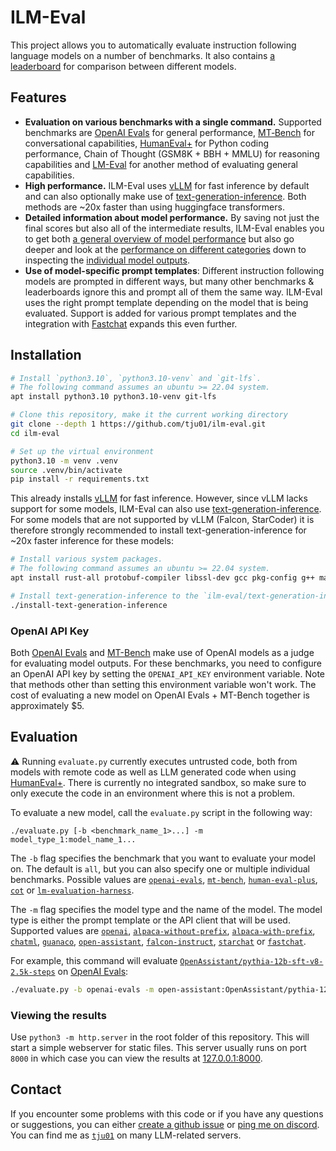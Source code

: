 # ILM-Eval

This project allows you to automatically evaluate instruction following language models on a number of benchmarks.
It also contains [a leaderboard](https://tju01.github.io/ilm-eval) for comparison between different models.

## Features

- **Evaluation on various benchmarks with a single command.** Supported benchmarks are [OpenAI Evals](https://github.com/openai/evals) for general performance, [MT‑Bench](https://arxiv.org/abs/2306.05685) for conversational capabilities, [HumanEval+](https://github.com/evalplus/evalplus) for Python coding performance, Chain of Thought (GSM8K + BBH + MMLU) for reasoning capabilities and [LM-Eval](https://github.com/EleutherAI/lm-evaluation-harness) for another method of evaluating general capabilities.
- **High performance.** ILM-Eval uses [vLLM](https://github.com/vllm-project/vllm) for fast inference by default and can also optionally make use of [text-generation-inference](https://github.com/huggingface/text-generation-inference). Both methods are ~20x faster than using huggingface transformers.
- **Detailed information about model performance.** By saving not just the final scores but also all of the intermediate results, ILM-Eval enables you to get both [a general overview of model performance](https://tju01.github.io/ilm-eval/) but also go deeper and look at the [performance on different categories](https://tju01.github.io/ilm-eval/#?benchmark=mt-bench) down to inspecting the [individual model outputs](https://tju01.github.io/ilm-eval/#?benchmark=cot&task=bbh/date_understanding&model=mosaicml/mpt-30b-chat).
- **Use of model-specific prompt templates**: Different instruction following models are prompted in different ways, but many other benchmarks & leaderboards ignore this and prompt all of them the same way. ILM-Eval uses the right prompt template depending on the model that is being evaluated. Support is added for various prompt templates and the integration with [Fastchat](https://github.com/lm-sys/FastChat) expands this even further.

## Installation

```bash
# Install `python3.10`, `python3.10-venv` and `git-lfs`.
# The following command assumes an ubuntu >= 22.04 system.
apt install python3.10 python3.10-venv git-lfs

# Clone this repository, make it the current working directory
git clone --depth 1 https://github.com/tju01/ilm-eval.git
cd ilm-eval

# Set up the virtual environment
python3.10 -m venv .venv
source .venv/bin/activate
pip install -r requirements.txt
```

This already installs [vLLM](https://github.com/vllm-project/vllm) for fast inference. However, since vLLM lacks support for some models, ILM-Eval can also use [text-generation-inference](https://github.com/huggingface/text-generation-inference). For some models that are not supported by vLLM (Falcon, StarCoder) it is therefore strongly recommended to install text-generation-inference for ~20x faster inference for these models:

```bash
# Install various system packages.
# The following command assumes an ubuntu >= 22.04 system.
apt install rust-all protobuf-compiler libssl-dev gcc pkg-config g++ make python3.10-dev

# Install text-generation-inference to the `ilm-eval/text-generation-inference` folder.
./install-text-generation-inference
```

### OpenAI API Key

Both [OpenAI Evals](https://github.com/openai/evals) and [MT-Bench](https://arxiv.org/abs/2306.05685) make use of OpenAI models as a judge for evaluating model outputs. For these benchmarks, you need to configure an OpenAI API key by setting the `OPENAI_API_KEY` environment variable. Note that methods other than setting this environment variable won't work. The cost of evaluating a new model on OpenAI Evals + MT-Bench together is approximately $5.

## Evaluation

⚠️ Running `evaluate.py` currently executes untrusted code, both from models with remote code as well as LLM generated code when using [HumanEval+](https://github.com/evalplus/evalplus). There is currently no integrated sandbox, so make sure to only execute the code in an environment where this is not a problem.

To evaluate a new model, call the `evaluate.py` script in the following way:
```
./evaluate.py [-b <benchmark_name_1>...] -m model_type_1:model_name_1...
````

The `-b` flag specifies the benchmark that you want to evaluate your model on. The default is `all`, but you can also specify one or multiple individual benchmarks. Possible values are [`openai-evals`](https://tju01.github.io/ilm-eval/#?benchmark=openai-evals), [`mt-bench`](https://tju01.github.io/ilm-eval/#?benchmark=mt-bench), [`human-eval-plus`](https://tju01.github.io/ilm-eval/), [`cot`](https://tju01.github.io/ilm-eval/#?benchmark=cot) or [`lm-evaluation-harness`](https://tju01.github.io/ilm-eval/#?benchmark=lm-evaluation-harness).

The `-m` flag specifies the model type and the name of the model. The model type is either the prompt template or the API client that will be used. Supported values are [`openai`](https://github.com/tju01/ilm-eval/blob/main/evaluation/models/open_ai.py), [`alpaca-without-prefix`](https://github.com/tju01/ilm-eval/blob/main/evaluation/models/alpaca_without_prefix.py), [`alpaca-with-prefix`](https://github.com/tju01/ilm-eval/blob/main/evaluation/models/alpaca_with_prefix.py), [`chatml`](https://github.com/tju01/ilm-eval/blob/main/evaluation/models/chatml.py), [`guanaco`](https://github.com/tju01/ilm-eval/blob/main/evaluation/models/guanaco.py), [`open-assistant`](https://github.com/tju01/ilm-eval/blob/main/evaluation/models/open_assistant.py), [`falcon-instruct`](https://github.com/tju01/ilm-eval/blob/main/evaluation/models/falcon_instruct.py), [`starchat`](https://github.com/tju01/ilm-eval/blob/main/evaluation/models/starchat.py) or [`fastchat`](https://github.com/tju01/ilm-eval/blob/main/evaluation/models/fastchat.py).

For example, this command will evaluate [`OpenAssistant/pythia-12b-sft-v8-2.5k-steps`](https://huggingface.co/OpenAssistant/pythia-12b-sft-v8-2.5k-steps) on [OpenAI Evals](https://github.com/openai/evals):
```bash
./evaluate.py -b openai-evals -m open-assistant:OpenAssistant/pythia-12b-sft-v8-2.5k-steps`
```

### Viewing the results

Use `python3 -m http.server` in the root folder of this repository.
This will start a simple webserver for static files.
This server usually runs on port `8000` in which case you can view the results at [127.0.0.1:8000](http://127.0.0.1:8000).

## Contact

If you encounter some problems with this code or if you have any questions or suggestions, you can either [create a github issue](https://github.com/tju01/ilm-eval/issues/new) or [ping me on discord](https://discord.com/users/1090923181910532167). You can find me as [`tju01`](https://discord.com/users/1090923181910532167) on many LLM-related servers.
